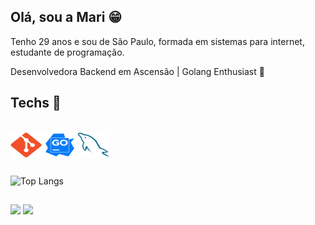 

Olá, sou a Mari 😁
---
Tenho 29 anos e sou de São Paulo, formada em sistemas para internet, estudante de programação.

Desenvolvedora Backend em Ascensão | Golang Enthusiast 🚀

## Techs 🎯
<div style="display: inline_block"><br>
  <img align="center" alt="Mari-git" height="40" width="50" src="https://raw.githubusercontent.com/devicons/devicon/refs/heads/master/icons/git/git-original.svg">
  <img align="center" alt="Mari-go" height="40" width="50" src="https://raw.githubusercontent.com/devicons/devicon/refs/heads/master/icons/goland/goland-plain.svg">
  <img align="center" alt="Mari-mysql" height="40" width="50" src="https://raw.githubusercontent.com/devicons/devicon/refs/heads/master/icons/mysql/mysql-original.svg">
</div>
 
 ##

![Top Langs](https://github-readme-stats.vercel.app/api/top-langs/?username=MarianaOrsi&hide_progress=false&theme=gotham&custom_title=Tecnologias👨‍💻&langs_count=10)
  
  
  ##
   
<div> 
  <a href = "mailto:marianaorsi95@gmail.com"><img src="https://img.shields.io/badge/-Gmail-%23333?style=for-the-badge&logo=gmail&logoColor=white" target="_blank"></a>
  <a href="https://www.linkedin.com/in/mariana-orsi-762165224/" target="_blank"><img src="https://img.shields.io/badge/-LinkedIn-%230077B5?style=for-the-badge&logo=linkedin&logoColor=white" target="_blank"></a> 

 
</div>

